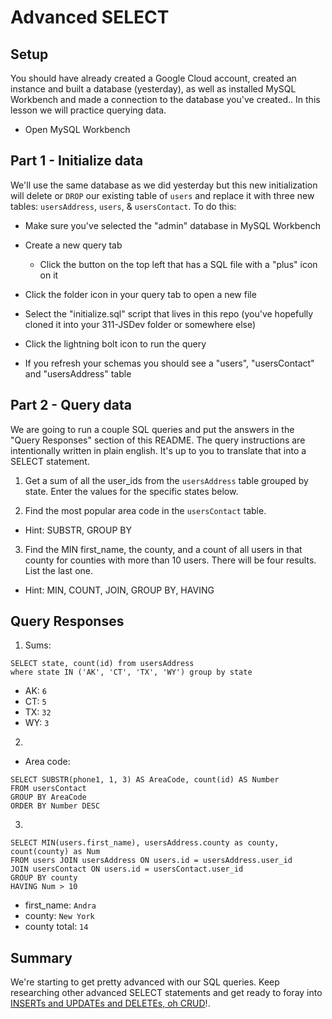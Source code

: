 # Advanced SELECT

## Setup

You should have already created a Google Cloud account, created an instance and built a database (yesterday), as well as installed MySQL Workbench and made a connection to the database you've created.. In this lesson we will practice querying data.

* Open MySQL Workbench

## Part 1 - Initialize data

We'll use the same database as we did yesterday but this new initialization will delete or `DROP` our existing table of `users` and replace it with three new tables: `usersAddress`, `users`, & `usersContact`. To do this:

* Make sure you've selected the "admin" database in MySQL Workbench

* Create a new query tab
  * Click the button on the top left that has a SQL file with a "plus" icon on it

* Click the folder icon in your query tab to open a new file

* Select the "initialize.sql" script that lives in this repo (you've hopefully cloned it into your 311-JSDev folder or somewhere else)

* Click the lightning bolt icon to run the query

* If you refresh your schemas you should see a "users", "usersContact" and "usersAddress" table

## Part 2 - Query data

We are going to run a couple SQL queries and put the answers in the "Query Responses" section of this README. The query instructions are intentionally written in plain english. It's up to you to translate that into a SELECT statement.

1. Get a sum of all the user_ids from the `usersAddress` table grouped by state. Enter the values for the specific states below.

2. Find the most popular area code in the `usersContact` table. 
  * Hint: SUBSTR, GROUP BY

3. Find the MIN first_name, the county, and a count of all users in that county for counties with more than 10 users. There will be four results. List the last one. 
  * Hint: MIN, COUNT, JOIN, GROUP BY, HAVING


## Query Responses

1. Sums: 
  ```  
  SELECT state, count(id) from usersAddress 
  where state IN ('AK', 'CT', 'TX', 'WY') group by state
  ```
  * AK: `6`
  * CT: `5`
  * TX: `32`
  * WY: `3`

2.
  * Area code: 
  ```
  SELECT SUBSTR(phone1, 1, 3) AS AreaCode, count(id) AS Number
  FROM usersContact
  GROUP BY AreaCode
  ORDER BY Number DESC
  ```

3.
  ```
  SELECT MIN(users.first_name), usersAddress.county as county, count(county) as Num
  FROM users JOIN usersAddress ON users.id = usersAddress.user_id
  JOIN usersContact ON users.id = usersContact.user_id
  GROUP BY county
  HAVING Num > 10
  ```
  * first_name: `Andra`
  * county: `New York`
  * county total: `14`


## Summary

We're starting to get pretty advanced with our SQL queries. Keep researching other advanced SELECT statements and get ready to foray into [INSERTs and UPDATEs and DELETEs, oh CRUD](https://www.youtube.com/watch?v=-HrfbV16-FQ)!.
